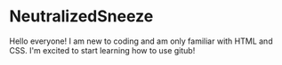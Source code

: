 # NeutralizedSneeze

Hello everyone! I am new to coding and am only familiar with HTML and CSS. I'm excited to start learning how to use gitub!

